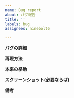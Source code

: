```yaml
---
name: Bug report
about: バグ報告
title: ''
labels: bug
assignees: ninebolt6

---
```


**バグの詳細**

**再現方法**

**本来の挙動**

**スクリーンショット(必要ならば)**

**備考**
